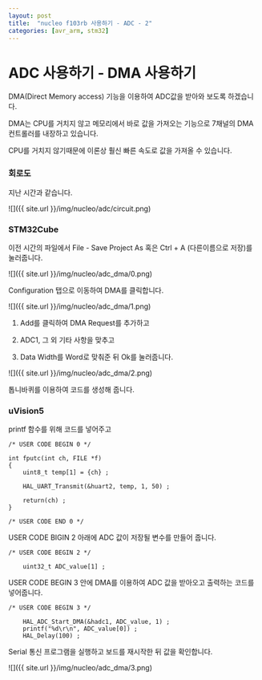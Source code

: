 ```yaml
---
layout: post
title:  "nucleo f103rb 사용하기 - ADC - 2"
categories: [avr_arm, stm32]
---
```


# ADC 사용하기 - DMA 사용하기

DMA(Direct Memory access) 기능을 이용하여 ADC값을 받아와 보도록 하겠습니다.

DMA는 CPU를 거치지 않고 메모리에서 바로 값을 가져오는 기능으로 7채널의 DMA 컨트롤러를 내장하고 있습니다.

CPU를 거치지 않기때문에 이론상 훨신 빠른 속도로 값을 가져올 수 있습니다.

### 회로도

지난 시간과 같습니다.

![]({{ site.url }}/img/nucleo/adc/circuit.png)

### STM32Cube

이전 시간의 파일에서 File - Save Project As 혹은 Ctrl + A (다른이름으로 저장)를 눌러줍니다.

![]({{ site.url }}/img/nucleo/adc_dma/0.png)

Configuration 탭으로 이동하여 DMA를 클릭합니다.

![]({{ site.url }}/img/nucleo/adc_dma/1.png)

1. Add를 클릭하여 DMA Request를 추가하고

2. ADC1, 그 외 기타 사항을 맞추고

3. Data Width를 Word로 맞춰준 뒤 Ok를 눌러줍니다.

![]({{ site.url }}/img/nucleo/adc_dma/2.png)



톱니바퀴를 이용하여 코드를 생성해 줍니다.

### uVision5

printf 함수를 위해 코드를 넣어주고

~~~
/* USER CODE BEGIN 0 */

int fputc(int ch, FILE *f)
{
	uint8_t temp[1] = {ch} ;
	
	HAL_UART_Transmit(&huart2, temp, 1, 50) ;
	
	return(ch) ;
}

/* USER CODE END 0 */
~~~

USER CODE BIGIN 2 아래에 ADC 값이 저장될 변수를 만들어 줍니다.

~~~
/* USER CODE BEGIN 2 */
	
	uint32_t ADC_value[1] ;
~~~

USER CODE BEGIN 3 안에 DMA를 이용하여 ADC 값을 받아오고 출력하는 코드를 넣어줍니다.

~~~
/* USER CODE BEGIN 3 */
		
	HAL_ADC_Start_DMA(&hadc1, ADC_value, 1) ;
	printf("%d\r\n", ADC_value[0]) ;
	HAL_Delay(100) ;

~~~

Serial 통신 프로그램을 실행하고 보드를 재시작한 뒤 값을 확인합니다.

![]({{ site.url }}/img/nucleo/adc_dma/3.png)
